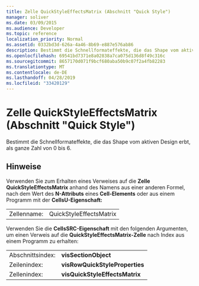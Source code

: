```yaml
---
title: Zelle QuickStyleEffectsMatrix (Abschnitt "Quick Style")
manager: soliver
ms.date: 03/09/2015
ms.audience: Developer
ms.topic: reference
localization_priority: Normal
ms.assetid: 0332bd3d-626a-4a46-8b69-e887e576ab86
description: Bestimmt die Schnellformateffekte, die das Shape vom aktiven Design erbt, als ganze Zahl von 0 bis 6.
ms.openlocfilehash: 69541bd7371e8a02838a7ca075d136d8f49c316c
ms.sourcegitcommit: 8657170d071f9bcf680aba50b9c07f2a4fb82283
ms.translationtype: MT
ms.contentlocale: de-DE
ms.lasthandoff: 04/28/2019
ms.locfileid: "33420129"
---
```

# <a name="quickstyleeffectsmatrix-cell-quick-style-section"></a>Zelle QuickStyleEffectsMatrix (Abschnitt "Quick Style")

Bestimmt die Schnellformateffekte, die das Shape vom aktiven Design erbt, als ganze Zahl von 0 bis 6. 
  
## <a name="remarks"></a>Hinweise

Verwenden Sie zum Erhalten eines Verweises auf die **Zelle QuickStyleEffectsMatrix** anhand des Namens aus einer anderen Formel, nach dem Wert des **N-Attributs** eines **Cell-Elements** oder aus einem Programm mit der **CellsU-Eigenschaft:** 
  
|||
|:-----|:-----|
| Zellenname:  <br/> | QuickStyleEffectsMatrix  <br/> |
   
Verwenden Sie die **CellsSRC-Eigenschaft** mit den folgenden Argumenten, um einen Verweis auf die **QuickStyleEffectsMatrix-Zelle** nach Index aus einem Programm zu erhalten: 
  
|||
|:-----|:-----|
| Abschnittsindex:  <br/> |**visSectionObject** <br/> |
| Zeilenindex:  <br/> |**visRowQuickStyleProperties** <br/> |
| Zellenindex:  <br/> |**visQuickStyleEffectsMatrix** <br/> |
   

